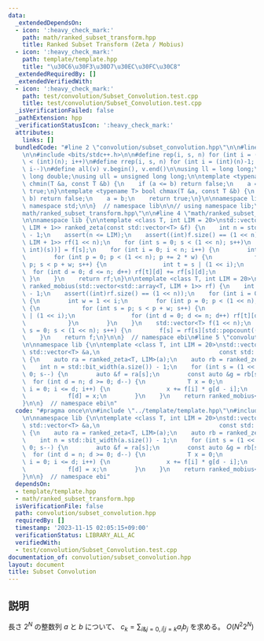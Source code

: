 ```yaml
---
data:
  _extendedDependsOn:
  - icon: ':heavy_check_mark:'
    path: math/ranked_subset_transform.hpp
    title: Ranked Subset Transform (Zeta / Mobius)
  - icon: ':heavy_check_mark:'
    path: template/template.hpp
    title: "\u30C6\u30F3\u30D7\u30EC\u30FC\u30C8"
  _extendedRequiredBy: []
  _extendedVerifiedWith:
  - icon: ':heavy_check_mark:'
    path: test/convolution/Subset_Convolution.test.cpp
    title: test/convolution/Subset_Convolution.test.cpp
  _isVerificationFailed: false
  _pathExtension: hpp
  _verificationStatusIcon: ':heavy_check_mark:'
  attributes:
    links: []
  bundledCode: "#line 2 \"convolution/subset_convolution.hpp\"\n\n#line 2 \"template/template.hpp\"\
    \n\n#include <bits/stdc++.h>\n\n#define rep(i, s, n) for (int i = (int)(s); i\
    \ < (int)(n); i++)\n#define rrep(i, s, n) for (int i = (int)(n)-1; i >= (int)(s);\
    \ i--)\n#define all(v) v.begin(), v.end()\n\nusing ll = long long;\nusing ld =\
    \ long double;\nusing ull = unsigned long long;\n\ntemplate <typename T> bool\
    \ chmin(T &a, const T &b) {\n    if (a <= b) return false;\n    a = b;\n    return\
    \ true;\n}\ntemplate <typename T> bool chmax(T &a, const T &b) {\n    if (a >=\
    \ b) return false;\n    a = b;\n    return true;\n}\n\nnamespace lib {\n\nusing\
    \ namespace std;\n\n}  // namespace lib\n\n// using namespace lib;\n#line 2 \"\
    math/ranked_subset_transform.hpp\"\n\n#line 4 \"math/ranked_subset_transform.hpp\"\
    \n\nnamespace lib {\n\ntemplate <class T, int LIM = 20>\nstd::vector<std::array<T,\
    \ LIM + 1>> ranked_zeta(const std::vector<T> &f) {\n    int n = std::bit_width(f.size())\
    \ - 1;\n    assert(n <= LIM);\n    assert((int)f.size() == (1 << n));\n    std::vector<std::array<T,\
    \ LIM + 1>> rf(1 << n);\n    for (int s = 0; s < (1 << n); s++)\n        rf[s][std::popcount((unsigned\
    \ int)(s))] = f[s];\n    for (int i = 0; i < n; i++) {\n        int w = 1 << i;\n\
    \        for (int p = 0; p < (1 << n); p += 2 * w) {\n            for (int s =\
    \ p; s < p + w; s++) {\n                int t = s | (1 << i);\n              \
    \  for (int d = 0; d <= n; d++) rf[t][d] += rf[s][d];\n            }\n       \
    \ }\n    }\n    return rf;\n}\n\ntemplate <class T, int LIM = 20>\nstd::vector<T>\
    \ ranked_mobius(std::vector<std::array<T, LIM + 1>> rf) {\n    int n = std::bit_width(rf.size())\
    \ - 1;\n    assert((int)rf.size() == (1 << n));\n    for (int i = 0; i < n; i++)\
    \ {\n        int w = 1 << i;\n        for (int p = 0; p < (1 << n); p += 2 * w)\
    \ {\n            for (int s = p; s < p + w; s++) {\n                int t = s\
    \ | (1 << i);\n                for (int d = 0; d <= n; d++) rf[t][d] -= rf[s][d];\n\
    \            }\n        }\n    }\n    std::vector<T> f(1 << n);\n    for (int\
    \ s = 0; s < (1 << n); s++) {\n        f[s] = rf[s][std::popcount((unsigned int)(s))];\n\
    \    }\n    return f;\n}\n\n}  // namespace ebi\n#line 5 \"convolution/subset_convolution.hpp\"\
    \n\nnamespace lib {\n\ntemplate <class T, int LIM = 20>\nstd::vector<T> subset_convolution(const\
    \ std::vector<T> &a,\n                                  const std::vector<T> &b)\
    \ {\n    auto ra = ranked_zeta<T, LIM>(a);\n    auto rb = ranked_zeta<T, LIM>(b);\n\
    \    int n = std::bit_width(a.size()) - 1;\n    for (int s = (1 << n) - 1; s >=\
    \ 0; s--) {\n        auto &f = ra[s];\n        const auto &g = rb[s];\n      \
    \  for (int d = n; d >= 0; d--) {\n            T x = 0;\n            for (int\
    \ i = 0; i <= d; i++) {\n                x += f[i] * g[d - i];\n            }\n\
    \            f[d] = x;\n        }\n    }\n    return ranked_mobius<T, LIM>(ra);\n\
    }\n\n}  // namespace ebi\n"
  code: "#pragma once\n\n#include \"../template/template.hpp\"\n#include \"../math/ranked_subset_transform.hpp\"\
    \n\nnamespace lib {\n\ntemplate <class T, int LIM = 20>\nstd::vector<T> subset_convolution(const\
    \ std::vector<T> &a,\n                                  const std::vector<T> &b)\
    \ {\n    auto ra = ranked_zeta<T, LIM>(a);\n    auto rb = ranked_zeta<T, LIM>(b);\n\
    \    int n = std::bit_width(a.size()) - 1;\n    for (int s = (1 << n) - 1; s >=\
    \ 0; s--) {\n        auto &f = ra[s];\n        const auto &g = rb[s];\n      \
    \  for (int d = n; d >= 0; d--) {\n            T x = 0;\n            for (int\
    \ i = 0; i <= d; i++) {\n                x += f[i] * g[d - i];\n            }\n\
    \            f[d] = x;\n        }\n    }\n    return ranked_mobius<T, LIM>(ra);\n\
    }\n\n}  // namespace ebi"
  dependsOn:
  - template/template.hpp
  - math/ranked_subset_transform.hpp
  isVerificationFile: false
  path: convolution/subset_convolution.hpp
  requiredBy: []
  timestamp: '2023-11-15 02:05:15+09:00'
  verificationStatus: LIBRARY_ALL_AC
  verifiedWith:
  - test/convolution/Subset_Convolution.test.cpp
documentation_of: convolution/subset_convolution.hpp
layout: document
title: Subset Convolution
---
```


## 説明

長さ $2^N$ の整数列 $a$ と $b$ について、 $c_k = \sum_{i\& j=0, i|j=k} a_i b_j$ を求める。
$O(N^2 2^N)$